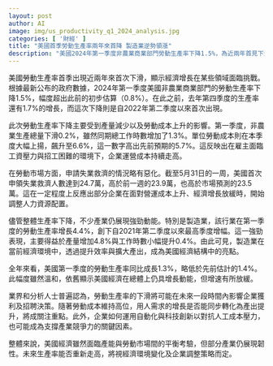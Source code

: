 ```yaml
---
layout: post
author: AI
image: img/us_productivity_q1_2024_analysis.jpg
categories: [ '財經' ]
title: "美國首季勞動生產率兩年來首降 製造業逆勢領漲"
description: "美國2024年第一季度非農業商業部門勞動生產率下降1.5%，為近兩年首見下滑，單位勞動成本則飆升至6.6%。雖整體產出減少，申領失業救濟人數攀升，製造業生產率卻逆勢增長4.4%，成經濟亮點。分析認為，未來企業獲利與招聘決策將受生產率及勞動成本因素影響，科技創新及自動化應用成產業競爭關鍵。"
---
```

美國勞動生產率首季出現近兩年來首次下滑，顯示經濟增長在某些領域面臨挑戰。根據最新公布的政府數據，2024年第一季度美國非農業商業部門的勞動生產率下降1.5%，幅度超出此前的初步估算（0.8%）。在此之前，去年第四季度的生產率還有1.7%的增長，而這次下降則是自2022年第二季度以來首次出現。

此次勞動生產率下降主要受到產量減少以及勞動成本上升的影響。第一季度，非農業生產總量下滑0.2%，雖然同期總工作時數增加了1.3%。單位勞動成本則在本季度大幅上揚，飆升至6.6%，這一數字高出先前預期的5.7%。這反映出在雇主面臨工資壓力與招工困難的環境下，企業運營成本持續走高。

在勞動市場方面，申請失業救濟的情況略有惡化。截至5月31日的一周，美國首次申領失業救濟人數達到24.7萬，高於前一週的23.9萬，也高於市場預測的23.5萬。這在一定程度上反應出部分企業在面對營運成本上升、經濟增長放緩時，開始調整人力資源配置。

儘管整體生產率下降，不少產業仍展現強勁動能。特別是製造業，該行業在第一季度的勞動生產率增長4.4%，創下自2021年第二季度以來最高季度增幅。這一強勁表現，主要得益於產量增加4.8%與工作時數小幅提升0.4%。由此可見，製造業在當前經濟環境中，透過提升效率與擴大產出，成為美國經濟結構中的亮點。

全年來看，美國第一季度的勞動生產率同比成長1.3%，略低於先前估計的1.4%。此幅度雖然溫和，依舊顯示美國經濟在總體上仍具增長動能，但增速有所放緩。

業界和分析人士普遍認為，勞動生產率的下滑將可能在未來一段時間內影響企業獲利及招聘決策。隨著勞動成本維持高位，用人需求的增長是否能同步轉化為產出提升，將成關注重點。此外，企業如何運用自動化與科技創新以對抗人工成本壓力，也可能成為支撐產業競爭力的關鍵因素。

整體來說，美國經濟雖然面臨產能與勞動市場間的平衡考驗，但部分產業仍展現韌性。未來生產率能否重新走高，將視經濟環境變化及企業調整策略而定。
